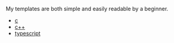 My templates are both simple and easily readable by a beginner.

- [c](./c/source.c)
- [c++](./c++/source.c++)
- [typescript](./typescript/source.ts)
